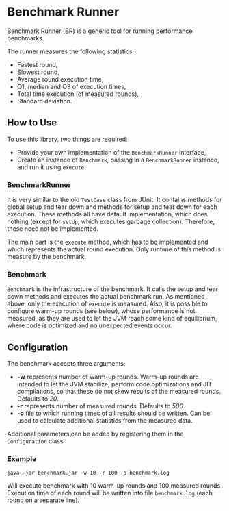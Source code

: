 # Benchmark Runner

Benchmark Runner (BR) is a generic tool for running performance benchmarks.

The runner measures the following statistics:

* Fastest round,
* Slowest round,
* Average round execution time,
* Q1, median and Q3 of execution times,
* Total time execution (of measured rounds),
* Standard deviation.

## How to Use

To use this library, two things are required:

* Provide your own implementation of the `BenchmarkRunner` interface,
* Create an instance of `Benchmark`, passing in a `BenchmarkRunner` instance, and run it using `execute`.

### BenchmarkRunner

It is very similar to the old `TestCase` class from JUnit. It contains methods for global setup and tear down and
methods for setup and tear down for each execution. These methods all have default implementation, which does nothing 
(except for `setUp`, which executes garbage collection). Therefore, these need not be implemented.

The main part is the `execute` method, which has to be implemented and which represents the actual round execution. Only
runtime of this method is measure by the benchmark.

### Benchmark

`Benchmark` is the infrastructure of the benchmark. It calls the setup and tear down methods and executes the actual benchmark
run. As mentioned above, only the execution of `execute` is measured. Also, it is possible to configure warm-up rounds (see below), whose
performance is not measured, as they are used to let the JVM reach some kind of equilibrium, where code is optimized and no
unexpected events occur.


## Configuration

The benchmark accepts three arguments:

* **-w** represents number of warm-up rounds. Warm-up rounds are intended to let the JVM stabilize, perform code optimizations and JIT compilations,
so that these do not skew results of the measured rounds. Defaults to _20_.
* **-r** represents number of measured rounds. Defaults to _500_.
* **-o** file to which running times of all results should be written. Can be used to calculate additional statistics from the measured data.

Additional parameters can be added by registering them in the `Configuration` class.

### Example

`java -jar benchmark.jar -w 10 -r 100 -o benchmark.log`

Will execute benchmark with 10 warm-up rounds and 100 measured rounds. Execution time of each round will be written into file `benchmark.log`
(each round on a separate line).